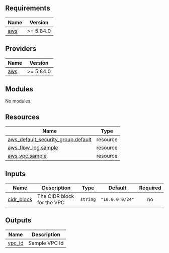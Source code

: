 <!-- BEGIN_TF_DOCS -->
## Requirements

| Name | Version |
|------|---------|
| <a name="requirement_aws"></a> [aws](#requirement\_aws) | >= 5.84.0 |

## Providers

| Name | Version |
|------|---------|
| <a name="provider_aws"></a> [aws](#provider\_aws) | >= 5.84.0 |

## Modules

No modules.

## Resources

| Name | Type |
|------|------|
| [aws_default_security_group.default](https://registry.terraform.io/providers/hashicorp/aws/latest/docs/resources/default_security_group) | resource |
| [aws_flow_log.sample](https://registry.terraform.io/providers/hashicorp/aws/latest/docs/resources/flow_log) | resource |
| [aws_vpc.sample](https://registry.terraform.io/providers/hashicorp/aws/latest/docs/resources/vpc) | resource |

## Inputs

| Name | Description | Type | Default | Required |
|------|-------------|------|---------|:--------:|
| <a name="input_cidr_block"></a> [cidr\_block](#input\_cidr\_block) | The CIDR block for the VPC | `string` | `"10.0.0.0/24"` | no |

## Outputs

| Name | Description |
|------|-------------|
| <a name="output_vpc_id"></a> [vpc\_id](#output\_vpc\_id) | Sample VPC Id |
<!-- END_TF_DOCS -->